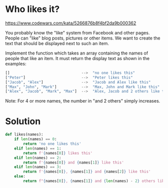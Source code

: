 # Who likes it?

https://www.codewars.com/kata/5266876b8f4bf2da9b000362

You probably know the "like" system from Facebook and other pages. People can "like" blog posts, pictures or other
items. We want to create the text that should be displayed next to such an item.

Implement the function which takes an array containing the names of people that like an item. It must return the display
text as shown in the examples:

```python
[]                                -->  "no one likes this"
["Peter"]                         -->  "Peter likes this"
["Jacob", "Alex"]                 -->  "Jacob and Alex like this"
["Max", "John", "Mark"]           -->  "Max, John and Mark like this"
["Alex", "Jacob", "Mark", "Max"]  -->  "Alex, Jacob and 2 others like this"
```

Note: For 4 or more names, the number in "and 2 others" simply increases.

# Solution

```python
def likes(names):
    if len(names) == 0:
        return 'no one likes this'
    elif len(names) == 1:
        return f'{names[0]} likes this'
    elif len(names) == 2:
        return f'{names[0]} and {names[1]} like this'
    elif len(names) == 3:
        return f'{names[0]}, {names[1]} and {names[2]} like this'
    else:
        return f"{names[0]}, {names[1]} and {len(names) - 2} others like this"
```
